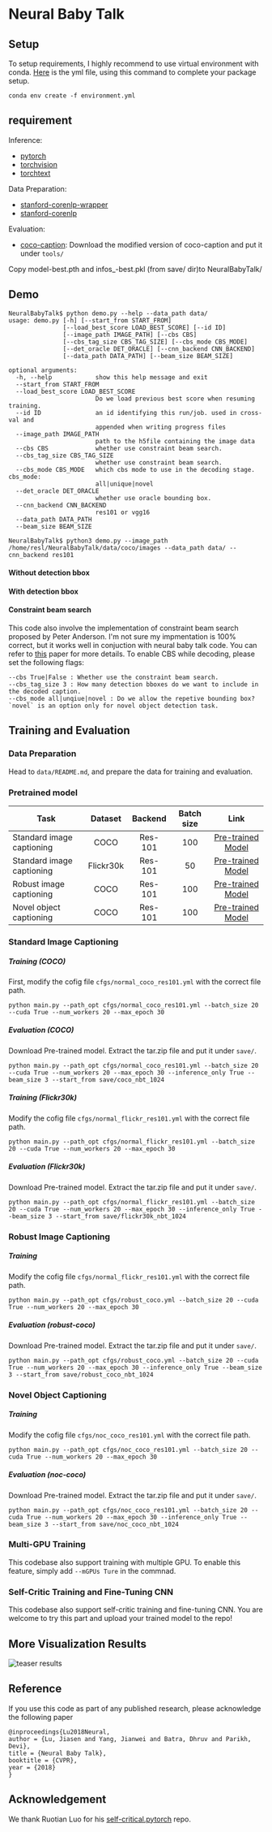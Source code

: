 # Neural Baby Talk


## Setup
To setup requirements, I highly recommend to use virtual environment with conda. [Here](https://drive.google.com/file/d/1GSpSCynryewWi8VXVx_0tPoYP_-YskZo/view?usp=sharing) is the yml file, using this command to complete your package setup.

`conda env create -f environment.yml`

## requirement

Inference:

- [pytorch](http://pytorch.org/)
- [torchvision](https://github.com/pytorch/vision)
- [torchtext](https://github.com/pytorch/text)

Data Preparation:

- [stanford-corenlp-wrapper](https://github.com/Lynten/stanford-corenlp)
- [stanford-corenlp](https://stanfordnlp.github.io/CoreNLP/)

Evaluation:

- [coco-caption](https://github.com/luulinh90s/coco-caption): Download the modified version of coco-caption and put it under `tools/`

Copy model-best.pth and infos_-best.pkl (from save/ dir)to NeuralBabyTalk/
## Demo
```
NeuralBabyTalk$ python demo.py --help --data_path data/
usage: demo.py [-h] [--start_from START_FROM]
               [--load_best_score LOAD_BEST_SCORE] [--id ID]
               [--image_path IMAGE_PATH] [--cbs CBS]
               [--cbs_tag_size CBS_TAG_SIZE] [--cbs_mode CBS_MODE]
               [--det_oracle DET_ORACLE] [--cnn_backend CNN_BACKEND]
               [--data_path DATA_PATH] [--beam_size BEAM_SIZE]

optional arguments:
  -h, --help            show this help message and exit
  --start_from START_FROM
  --load_best_score LOAD_BEST_SCORE
                        Do we load previous best score when resuming training.
  --id ID               an id identifying this run/job. used in cross-val and
                        appended when writing progress files
  --image_path IMAGE_PATH
                        path to the h5file containing the image data
  --cbs CBS             whether use constraint beam search.
  --cbs_tag_size CBS_TAG_SIZE
                        whether use constraint beam search.
  --cbs_mode CBS_MODE   which cbs mode to use in the decoding stage. cbs_mode:
                        all|unique|novel
  --det_oracle DET_ORACLE
                        whether use oracle bounding box.
  --cnn_backend CNN_BACKEND
                        res101 or vgg16
  --data_path DATA_PATH
  --beam_size BEAM_SIZE

NeuralBabyTalk$ python3 demo.py --image_path /home/resl/NeuralBabyTalk/data/coco/images --data_path data/ --cnn_backend res101
````

#### Without detection bbox


#### With detection bbox

#### Constraint beam search
This code also involve the implementation of constraint beam search proposed by Peter Anderson. I'm not sure my impmentation is 100% correct, but it works well in conjuction with neural baby talk code. You can refer to [this](http://users.cecs.anu.edu.au/~sgould/papers/emnlp17-constrained-beam-search.pdf) paper for more details. To enable CBS while decoding, please set the following flags:
```
--cbs True|False : Whether use the constraint beam search.
--cbs_tag_size 3 : How many detection bboxes do we want to include in the decoded caption.
--cbs_mode all|unqiue|novel : Do we allow the repetive bounding box? `novel` is an option only for novel object detection task.
```

## Training and Evaluation
### Data Preparation
Head to `data/README.md`, and prepare the data for training and evaluation.

### Pretrained model
| Task | Dataset | Backend | Batch size | Link  |
| ---- | :----:| :----:| :----:|:----:|
| Standard image captioning | COCO | Res-101 | 100 | [Pre-trained Model](https://www.dropbox.com/s/6buajkxm9oed1jp/coco_nbt_1024.tar.gz?dl=0) |
| Standard image captioning | Flickr30k | Res-101 | 50 | [Pre-trained Model](https://www.dropbox.com/s/cirzj1b2jul6yzx/flickr30k_nbt_1024.tar.gz?dl=0) |
| Robust image captioning | COCO | Res-101 | 100 | [Pre-trained Model](https://www.dropbox.com/s/sxuodvob0ftesm9/robust_coco_nbt_1024.tar.gz?dl=0) |
| Novel object captioning | COCO | Res-101 | 100 | [Pre-trained Model](https://www.dropbox.com/s/b7i6vx5pf98540l/noc_coco_nbt_1024.tar.gz?dl=0) |


### Standard Image Captioning
##### Training (COCO)

First, modify the cofig file `cfgs/normal_coco_res101.yml` with the correct file path.

```
python main.py --path_opt cfgs/normal_coco_res101.yml --batch_size 20 --cuda True --num_workers 20 --max_epoch 30
```
##### Evaluation (COCO)
Download Pre-trained model. Extract the tar.zip file and put it under `save/`.

```
python main.py --path_opt cfgs/normal_coco_res101.yml --batch_size 20 --cuda True --num_workers 20 --max_epoch 30 --inference_only True --beam_size 3 --start_from save/coco_nbt_1024
```

##### Training (Flickr30k)
Modify the cofig file `cfgs/normal_flickr_res101.yml` with the correct file path.

```
python main.py --path_opt cfgs/normal_flickr_res101.yml --batch_size 20 --cuda True --num_workers 20 --max_epoch 30
```

##### Evaluation (Flickr30k)
Download Pre-trained model. Extract the tar.zip file and put it under `save/`.

```
python main.py --path_opt cfgs/normal_flickr_res101.yml --batch_size 20 --cuda True --num_workers 20 --max_epoch 30 --inference_only True --beam_size 3 --start_from save/flickr30k_nbt_1024
```

### Robust Image Captioning

##### Training
Modify the cofig file `cfgs/normal_flickr_res101.yml` with the correct file path.

```
python main.py --path_opt cfgs/robust_coco.yml --batch_size 20 --cuda True --num_workers 20 --max_epoch 30
```
##### Evaluation (robust-coco)
Download Pre-trained model. Extract the tar.zip file and put it under `save/`.

```
python main.py --path_opt cfgs/robust_coco.yml --batch_size 20 --cuda True --num_workers 20 --max_epoch 30 --inference_only True --beam_size 3 --start_from save/robust_coco_nbt_1024
```

### Novel Object Captioning

##### Training
Modify the cofig file `cfgs/noc_coco_res101.yml` with the correct file path.

```
python main.py --path_opt cfgs/noc_coco_res101.yml --batch_size 20 --cuda True --num_workers 20 --max_epoch 30
```
##### Evaluation (noc-coco)
Download Pre-trained model. Extract the tar.zip file and put it under `save/`.

```
python main.py --path_opt cfgs/noc_coco_res101.yml --batch_size 20 --cuda True --num_workers 20 --max_epoch 30 --inference_only True --beam_size 3 --start_from save/noc_coco_nbt_1024
```

### Multi-GPU Training
This codebase also support training with multiple GPU. To enable this feature, simply add `--mGPUs Ture` in the commnad.

### Self-Critic Training and Fine-Tuning CNN

This codebase also support self-critic training and fine-tuning CNN. You are welcome to try this part and upload your trained model to the repo!

## More Visualization Results
![teaser results](demo/img2.png)

## Reference
If you use this code as part of any published research, please acknowledge the following paper

```
@inproceedings{Lu2018Neural,
author = {Lu, Jiasen and Yang, Jianwei and Batra, Dhruv and Parikh, Devi},
title = {Neural Baby Talk},
booktitle = {CVPR},
year = {2018}
}
```
## Acknowledgement
We thank Ruotian Luo for his [self-critical.pytorch](https://github.com/ruotianluo/self-critical.pytorch) repo. 
